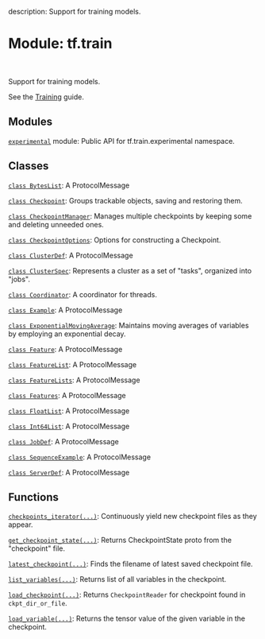 description: Support for training models.

<div itemscope itemtype="http://developers.google.com/ReferenceObject">
<meta itemprop="name" content="tf.train" />
<meta itemprop="path" content="Stable" />
</div>

# Module: tf.train

<!-- Insert buttons and diff -->

<table class="tfo-notebook-buttons tfo-api nocontent" align="left">

</table>



Support for training models.


See the [Training](https://tensorflow.org/api_guides/python/train) guide.

## Modules

[`experimental`](../tf/train/experimental.md) module: Public API for tf.train.experimental namespace.

## Classes

[`class BytesList`](../tf/train/BytesList.md): A ProtocolMessage

[`class Checkpoint`](../tf/train/Checkpoint.md): Groups trackable objects, saving and restoring them.

[`class CheckpointManager`](../tf/train/CheckpointManager.md): Manages multiple checkpoints by keeping some and deleting unneeded ones.

[`class CheckpointOptions`](../tf/train/CheckpointOptions.md): Options for constructing a Checkpoint.

[`class ClusterDef`](../tf/train/ClusterDef.md): A ProtocolMessage

[`class ClusterSpec`](../tf/train/ClusterSpec.md): Represents a cluster as a set of "tasks", organized into "jobs".

[`class Coordinator`](../tf/train/Coordinator.md): A coordinator for threads.

[`class Example`](../tf/train/Example.md): A ProtocolMessage

[`class ExponentialMovingAverage`](../tf/train/ExponentialMovingAverage.md): Maintains moving averages of variables by employing an exponential decay.

[`class Feature`](../tf/train/Feature.md): A ProtocolMessage

[`class FeatureList`](../tf/train/FeatureList.md): A ProtocolMessage

[`class FeatureLists`](../tf/train/FeatureLists.md): A ProtocolMessage

[`class Features`](../tf/train/Features.md): A ProtocolMessage

[`class FloatList`](../tf/train/FloatList.md): A ProtocolMessage

[`class Int64List`](../tf/train/Int64List.md): A ProtocolMessage

[`class JobDef`](../tf/train/JobDef.md): A ProtocolMessage

[`class SequenceExample`](../tf/train/SequenceExample.md): A ProtocolMessage

[`class ServerDef`](../tf/train/ServerDef.md): A ProtocolMessage

## Functions

[`checkpoints_iterator(...)`](../tf/train/checkpoints_iterator.md): Continuously yield new checkpoint files as they appear.

[`get_checkpoint_state(...)`](../tf/train/get_checkpoint_state.md): Returns CheckpointState proto from the "checkpoint" file.

[`latest_checkpoint(...)`](../tf/train/latest_checkpoint.md): Finds the filename of latest saved checkpoint file.

[`list_variables(...)`](../tf/train/list_variables.md): Returns list of all variables in the checkpoint.

[`load_checkpoint(...)`](../tf/train/load_checkpoint.md): Returns `CheckpointReader` for checkpoint found in `ckpt_dir_or_file`.

[`load_variable(...)`](../tf/train/load_variable.md): Returns the tensor value of the given variable in the checkpoint.

